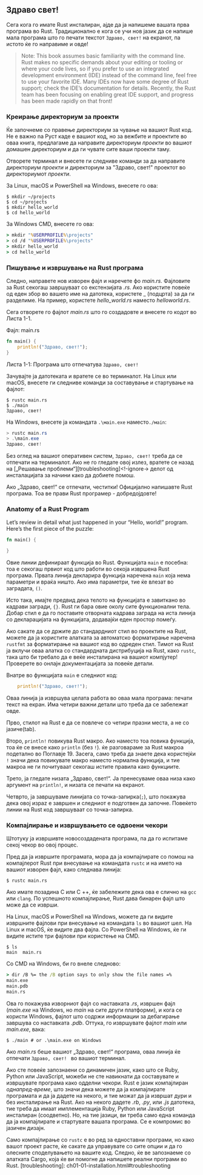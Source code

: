 ## Здраво свет!

Сега кога го имате Rust инсталиран, ајде да ја напишеме вашата прва програма во Rust.
Традиционално е кога се учи нов јазик да се напише мала програма што го печати
текстот `Здраво, свет!` на екранот, па истото ќе го направиме и овде!

> Note: This book assumes basic familiarity with the command line. Rust makes
> no specific demands about your editing or tooling or where your code lives, so
> if you prefer to use an integrated development environment (IDE) instead of
> the command line, feel free to use your favorite IDE. Many IDEs now have some
> degree of Rust support; check the IDE’s documentation for details. Recently,
> the Rust team has been focusing on enabling great IDE support, and progress
> has been made rapidly on that front!

### Креирање директориум за проекти

Ќе започнеме со правење директориум за чување на вашиот Rust код. Не е важно
na Руст каде e вашиот код, но за вежбите и проектите во оваа книга,
предлагаме да направите директориум *проекти* во вашиот домашен директориум и да ги чувате сите
ваши проекти таму.

Отворете терминал и внесете ги следниве команди за да направите директориум *проекти*
и директориум за "Здраво, свет!" проектот во директориумот *проекти*.

За Linux, macOS и PowerShell на Windows, внесете го ова:

```console
$ mkdir ~/projects
$ cd ~/projects
$ mkdir hello_world
$ cd hello_world
```

За Windows CMD, внесете го ова:

```cmd
> mkdir "%USERPROFILE%\projects"
> cd /d "%USERPROFILE%\projects"
> mkdir hello_world
> cd hello_world
```

### Пишување и извршување на Rust програма

Следно, направете нов изворен фајл и наречете фо *main.rs*. Фајловите за Rust секогаш завршуваат со
екстензијата *.rs*. Ако користите повеќе од еден збор во вашето име на датотека, користете
_ (подцрта) за да ги разделиме. На пример, користете *hello_world.rs* наместо
*helloworld.rs*.

Сега отворете го фајлот *main.rs* што го создадовте и внесете го кодот во Листа 1-1.

<span class="filename">Фајл: main.rs</span>

```rust
fn main() {
    println!("Здраво, свет!");
}
```

<span class="caption">Листа 1-1: Програма што отпечатува `Здраво, свет!`</span>

Зачувајте ја датотеката и вратете се во терминалот. На Linux или macOS, внесете
ги следниве команди за составување и стартување на фајлот:

```console
$ rustc main.rs
$ ./main
Здраво, свет!
```

На Windows, внесете ја командата `.\мain.exe` наместо`./мain`:

```powershell
> rustc main.rs
> .\main.exe
Здраво, свет!
```

Без оглед на вашиот оперативен систем, `Здраво, свет!` треба да се отпечати на
терминалот. Ако не го гледате овој излез, вратете се назад на
[„Решавање проблеми“][troubleshooting]<!-ignore-> делот од инсталацијата
за начини како да добиете помош.

Ако „Здраво, свет!“ се отпечати, честитки! Официјално напишавте Rust
програма. Тоа ве прави Rust програмер - добредојдовте!

### Anatomy of a Rust Program

Let’s review in detail what just happened in your “Hello, world!” program.
Here’s the first piece of the puzzle:

```rust
fn main() {

}
```

Овие линии дефинираат функција во Rust. Функцијата `main` е посебна: тоа е
секогаш првиот код што работи во секоја извршена Rust програма. Првата
линија декларира функција наречена `main` која нема параметри и враќа
ништо. Ако има параметри, тие ќе влезат во заградата, `()`.

Исто така, имајте предвид дека телото на функцијата е завиткано во кадрави загради, `{}`. Rust
ги бара овие околу сите функционални тела. Добар стил е да го поставите отворната
кадрава заграда на иста линија со декларацијата на функцијата, додавајќи еден простор
помеѓу.

Ако сакате да се држите до стандардниот стил во проектите на Rust, можете да ja користите 
алатката за автоматско форматирање наречена `rustfmt` за форматирање на вашиот код во одреден
стил. Тимот на Rust ја вклучи оваа алатка со стандардната дистрибуција на Rust,
како `rustc`, така што би требало да е веќе инсталирана на вашиот компјутер! Проверете во
онлајн документацијата за повеќе детали.

Внатре во функцијата `main` е следниот код:

```rust
    println!("Здраво, свет!");
```

Оваа линија ја извршува целата работа во оваа мала програма: печати текст на
екран. Има четири важни детали што треба да се забележат овде.

Прво, стилот на Rust е да се повлече со четири празни места, а не со јазиче(tab).

Второ, `println!` повикува Rust макро. Ако наместо тоа повика функција, тоа
ќе се внесе како `println` (без `!`). ќе разговараме за Rust макроа
подетално во Поглавје 19. Засега, само треба да знаете дека користејќи `!`
значи дека повикувате макро наместо нормална функција, и тие макроа
не ги почитуваат секогаш истите правила како функциите.

Трето, ја гледате низата „Здраво, свет!“. Ја пренесуваме оваа низа како аргумент
на `println!`, и низата се печати на екранот.

Четврто, ја завршуваме линијата со точка-запирка(`;`), што покажува дека овој израz е
завршен и следниот е подготвен да започне. Повеќето линии на Rust код
завршуваат со точка-запирка.

### Компајлирање и извршувањето се одвоени чекори

Штотуку ја извршивте новосоздадената програма, па да го испитаме секој чекор во овој процес.

Пред да ја извршите програмата, мора да ја компајлирате со помош на компајлерот Rust при
внесување на командата `rustc` и на името на вашиот изворен фајл, како
следнава линија:

```console
$ rustc main.rs
```

Ако имате позадина C или C ++, ќе забележите дека ова е слично на `gcc`
или `clang`. По успешното компајлирање, Rust дава бинарен фајл што може да се изврши.

На Linux, macOS и PowerShell на Windows, можете да ги видите извршните фајлови при
внесување на командата `ls` во вашиот шел. На Linux и macOS, ќе видите два
фајла. Со PowerShell на Windows, ќе ги видите истите три фајлови при користење на CMD.

```console
$ ls
main  main.rs
```

Со CMD на Windows, би го внеле следново:

```cmd
> dir /B %= the /B option says to only show the file names =%
main.exe
main.pdb
main.rs
```

Ова го покажува изворниот фајл со наставката *.rs*, извршен фајл
(*main.exe* на Windows, но *main* на сите други платформи), и кога се користи
Windows, фајлот што содржи информации за дебагирање завршува со наставката *.pdb*.
Оттука, го извршувате фајлот *main* или *main.exe*, вака:

```console
$ ./main # or .\main.exe on Windows
```

Ако *main.rs* беше вашиот „Здраво, свет!“ програма, оваа линија ќе отпечати `Здраво,
свет! ` во вашиот терминал.

Ако сте повеќе запознаени со динамичен јазик, како што се Ruby, Python или
JavaScript, можеби не сте навикнати да составувате и извршувате програма како
одделни чекори. Rust е јазик компајлиран *однапред-време*, што значи дека можете
да ја компајлирате програмата и да ја дадете на некого, и тие можат да ја извршат
дури и без инсталирање на Rust. Ако на некого дадете *.rb*, *.py*, или
*.js* датотека, тие треба да имаат имплементација Ruby, Python или JavaScript
инсталиран (соодветно). Но, на тие јазици, ви треба само една команда
да ја компајлирате и стартувате вашата програма. Се е компромис во јазичен дизајн.

Само компајлирање со `rustc` е во ред за едноставни програми, но како вашот проект
расте, ќе сакате да управувате со сите опции и да го олесните споделувањето на вашите
код. Следно, ќе ве запознаеме со алатката Cargo, која ќе ви помогне да напишете
реални програми во Rust.
[troubleshooting]: ch01-01-installation.html#troubleshooting
